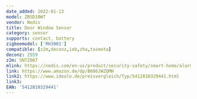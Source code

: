 ```yaml
---
date_added: 2022-01-13
model: ZBSD10WT
vendor: Nedis
title: Door Window Sensor
category: sensor
supports: contact, battery
zigbeemodel: ['RH3001']
compatible: [z2m,deconz,iob,zha,tasmota]
deconz: 2559
z2m: SNTZ007
mlink: https://nedis.com/en-us/product/security-safety/smart-home/alarm/550726146/door-window-sensor-zigbee-battery-powered-android-ios-white
link: https://www.amazon.de/dp/B086JWZQMH
link2: https://www.idealo.de/preisvergleich/Typ/5412810329441.html
link3: 
EAN: '5412810329441'
---
```



